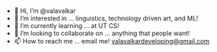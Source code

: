 - 👋 Hi, I’m @valavalkar
- 👀 I’m interested in ... linguistics, technology driven art, and ML!
- 🌱 I’m currently learning ... at UT CS!
- 💞️ I’m looking to collaborate on ... anything that people want!
- 📫 How to reach me ... email me! valavalkardeveloping@gmail.com

<!---
valavalkar/valavalkar is a ✨ special ✨ repository because its `README.md` (this file) appears on your GitHub profile.
You can click the Preview link to take a look at your changes.
--->
